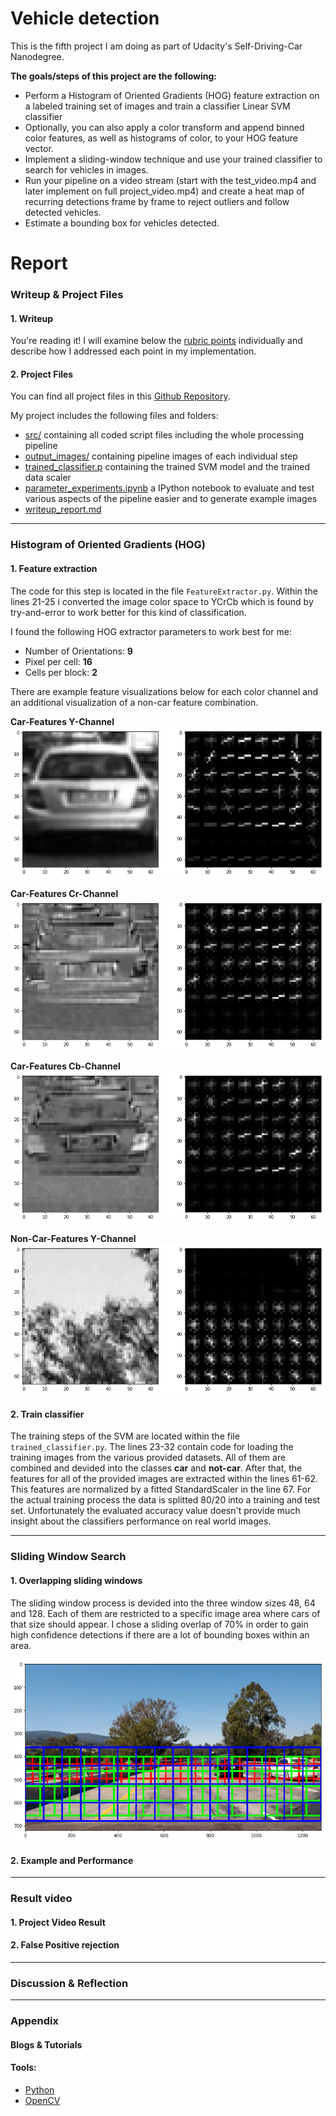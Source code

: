# **Vehicle detection**

This is the fifth project I am doing as part of Udacity's Self-Driving-Car Nanodegree.

**The goals/steps of this project are the following:**
* Perform a Histogram of Oriented Gradients (HOG) feature extraction on a labeled training set of images and train a classifier Linear SVM classifier
* Optionally, you can also apply a color transform and append binned color features, as well as histograms of color, to your HOG feature vector.
* Implement a sliding-window technique and use your trained classifier to search for vehicles in images.
* Run your pipeline on a video stream (start with the test_video.mp4 and later implement on full project_video.mp4) and create a heat map of recurring detections frame by frame to reject outliers and follow detected vehicles.
* Estimate a bounding box for vehicles detected.



[//]: # (Image References)

[image1]: ./output_images/hog_car.png "HOG Feature example"
[image2]: ./output_images/hog_car_Cb.png "HOG Feature example"
[image3]: ./output_images/hog_car_Cr.png "HOG Feature example"
[image4]: ./output_images/hog_non_car.png "HOG Feature example"
[image5]: ./output_images/hot1.png "Heatmap example"
[image6]: ./output_images/hot4.png "Heatmap example"
[image7]: ./output_images/hot5.png "Heatmap example"
[image8]: ./output_images/hot6.png "Heatmap example"
[image9]: ./output_images/test1.png "Test image 1"
[image10]: ./output_images/test2.png "Test image 2"
[image11]: ./output_images/test3.png "Test image 3"
[image12]: ./output_images/test4.png "Test image 4"
[image13]: ./output_images/test5.png "Test image 5"
[image14]: ./output_images/test6.png "Test image 6"
[image15]: ./output_images/search_grid.png "Sliding window grid"

# Report
### Writeup & Project Files

#### 1. Writeup
You're reading it! I will examine below the [rubric points](https://review.udacity.com/#!/rubrics/513/view) individually and describe how I addressed each point in my implementation.


#### 2. Project Files

You can find all project files in this [Github Repository](https://github.com/thoomi/vehicle-detection).

My project includes the following files and folders:
* [src/](https://github.com/thoomi/vehicle-detection/tree/master/src) containing all coded script files including the whole processing pipeline
* [output_images/](https://github.com/thoomi/vehicle-detection/tree/master/output_images) containing pipeline images of each individual step
* [trained_classifier.p](https://github.com/thoomi/vehicle-detection/blob/master/trained_classifier.p) containing the trained SVM model and the trained data scaler
* [parameter_experiments.ipynb](https://github.com/thoomi/vehicle-detection/blob/master/parameter_experiments.ipynb) a IPython notebook to evaluate and test various aspects of the pipeline easier and to generate example images
* [writeup_report.md](https://github.com/thoomi/vehicle-detection/blob/master/writeup_report.md)

---

### Histogram of Oriented Gradients (HOG)

#### 1. Feature extraction

The code for this step is located in the file `FeatureExtractor.py`. Within the lines 21-25 i converted the image color space to YCrCb which is found by try-and-error to work better for this kind of classification.

I found the following HOG extractor parameters to work best for me:

* Number of Orientations: **9**
* Pixel per cell: **16**
* Cells per block: **2**

There are example feature visualizations below for each color channel and an additional visualization of a non-car feature combination.

**Car-Features Y-Channel**
![Example of hog features][image1]

**Car-Features Cr-Channel**
![Example of hog features][image2]

**Car-Features Cb-Channel**
![Example of hog features][image3]

**Non-Car-Features Y-Channel**
![Example of hog features][image4]

#### 2. Train classifier

The training steps of the SVM are located within the file `trained_classifier.py`. The lines 23-32 contain code for loading the training images from the various provided datasets. All of them are combined and devided into the classes **car** and **not-car**. After that, the features for all of the provided images are extracted within the lines 61-62. This features are normalized by a fitted StandardScaler in the line 67. For the actual training process the data is splitted 80/20 into a training and test set. Unfortunately the evaluated accuracy value doesn't provide much insight about the classifiers performance on real world images.

---

### Sliding Window Search

#### 1. Overlapping sliding windows

The sliding window process is devided into the three window sizes 48, 64 and 128. Each of them are restricted to a specific image area where cars of that size should appear. I chose a sliding overlap of 70% in order to gain high confidence detections if there are a lot of bounding boxes within an area.

![Sliding window grid][image15]

#### 2. Example and Performance

---


### Result video

#### 1. Project Video Result

#### 2. False Positive rejection

---


### Discussion & Reflection


---


### Appendix


#### Blogs & Tutorials


#### Tools:
[tool01]: https://www.python.org/
[tool02]: http://opencv.org/

 - [Python][tool01]
 - [OpenCV][tool02]
